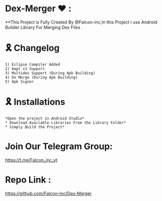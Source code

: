 
# Dex-Merger ♥️ :

**This Project is Fully Created By @Falcon-inc,In this Project i use Android Builder Library For Merging Dex Files .

# 🎗 Changelog
```
1) Eclipse Compiler Added
2) Aapt v1 Support
3) Multidex Support (During Apk Building)
4) Dx Merge (During Apk Building)
5) Apk Signer

```

# 🎗 Installations
```
*Open the project in Android Studio*
* Download Available Libraries From the Library Folder*
* Simply Build the Project*
```
# Join Our Telegram Group:
https://t.me/Falcon_inc_yt

# Repo Link :
https://github.com/Falcon-Inc/Dex-Merger
